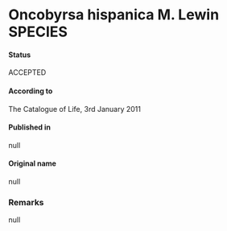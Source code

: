 # Oncobyrsa hispanica M. Lewin SPECIES

#### Status
ACCEPTED

#### According to
The Catalogue of Life, 3rd January 2011

#### Published in
null

#### Original name
null

### Remarks
null